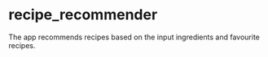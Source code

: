 # recipe_recommender
The app recommends recipes based on the input ingredients and favourite recipes.
